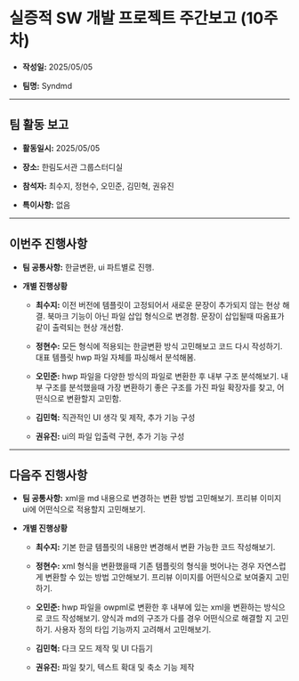 # 실증적 SW 개발 프로젝트 주간보고 (10주차)
- **작성일:** 2025/05/05

- **팀명:** Syndmd

***

## 팀 활동 보고
- **활동일시:** 2025/05/05

- **장소:** 한림도서관 그룹스터디실

- **참석자:** 최수지, 정현수, 오민준, 김민혁, 권유진

- **특이사항:** 없음

***

## 이번주 진행사항
- **팀 공통사항:** 한글변환, ui 파트별로 진행.

- **개별 진행상황**

  - **최수지:** 이전 버전에 템플릿이 고정되어서 새로운 문장이 추가되지 않는 현상 해결. 북마크 기능이 아닌 파일 삽입 형식으로 변경함. 문장이 삽입될때 따옴표가 같이 출력되는 현상 개선함.

  - **정현수:** 모든 형식에 적용되는 한글변환 방식 고민해보고 코드 다시 작성하기. 대표 템플릿 hwp 파일 자체를 파싱해서 분석해봄.

  - **오민준:** hwp 파일을 다양한 방식의 파일로 변환한 후 내부 구조 분석해보기. 내부 구조를 분석했을때 가장 변환하기 좋은 구조를 가진 파일 확장자를 찾고, 어떤식으로 변환할지 고민함.

  - **김민혁:**  직관적인 UI 생각 및 제작, 추가 기능 구성

  - **권유진:** ui의 파일 입출력 구현, 추가 기능 구성

***

## 다음주 진행사항
- **팀 공통사항:** xml을 md 내용으로 변경하는 변환 방법 고민해보기. 프리뷰 이미지 ui에 어떤식으로 적용할지 고민해보기.

- **개별 진행상황**

  - **최수지:** 기본 한글 템플릿의 내용만 변경해서 변환 가능한 코드 작성해보기.

  - **정현수:** xml 형식을 변환했을때 기존 템플릿의 형식을 벗어나는 경우 자연스럽게 변환할 수 있는 방법 고안해보기. 프리뷰 이미지를 어떤식으로 보여줄지 고민하기.

  - **오민준:** hwp 파일을 owpml로 변환한 후 내부에 있는 xml을 변환하는 방식으로 코드 작성해보기. 양식과 md의 구조가 다를 경우 어떤식으로 해결할 지 고민하기. 사용자 정의 타입 기능까지 고려해서 고민해보기.

  - **김민혁:** 다크 모드 제작 및 UI 다듬기

  - **권유진:** 파일 찾기, 텍스트 확대 및 축소 기능 제작
